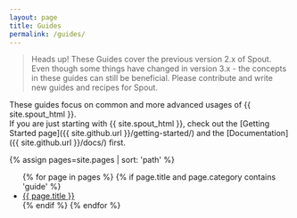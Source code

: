 ```yaml
---
layout: page
title: Guides
permalink: /guides/
---
```


> Heads up! These Guides cover the previous version 2.x of Spout. Even though some things have changed in version 3.x - the concepts in these guides can still be beneficial. Please contribute and write new guides and recipes for Spout.

These guides focus on common and more advanced usages of {{ site.spout_html }}.<br>
If you are just starting with {{ site.spout_html }}, check out the [Getting Started page]({{ site.github.url }}/getting-started/) and the [Documentation]({{ site.github.url }}/docs/) first.

{% assign pages=site.pages | sort: 'path' %}
<ul>
{% for page in pages %}
  {% if page.title and page.category contains 'guide' %}
  <li>
    <a class="page-link" href="{{ page.url | prepend: site.github.url }}">{{ page.title }}</a>
  </li>
  {% endif %}
{% endfor %}
</ul>
